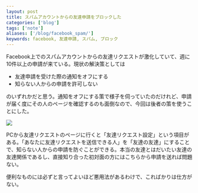 ```yaml
---
layout: post
title: スパムアカウントからの友達申請をブロックした
categories: ['blog']
tags: ['note']
aliases: ['/blog/facebook_spam/']
keywords: facebook, 友達申請, スパム, ブロック
---
```


Facebook上でのスパムアカウントからの友達リクエストが激化していて、週に10件以上の申請が来ている。現状の解決策としては

* 友達申請を受けた際の通知をオフにする
* 知らない人からの申請を許可しない

のいずれかだと思う。通知をオフにする策で様子を伺っていたのだけれど、申請が届く度にその人のページを確認するのも面倒なので、今回は後者の策を使うことにした。

<img src="/img/blog_ss_facebook.png" class="image-on-frame-medium">

PCから友達リクエストのページに行くと「友達リクエスト設定」という項目がある。「あなたに友達リクエストを送信できる人」を「友達の友達」にすることで、知らない人からの申請を防ぐことができる。本当の友達とはだいたい友達の友達関係であるし、直接知り合った初対面の方にはこちらから申請を送れば問題ない。

便利なものには必ずと言ってよいほど悪用法があるわけで、こればかりは仕方がない。
